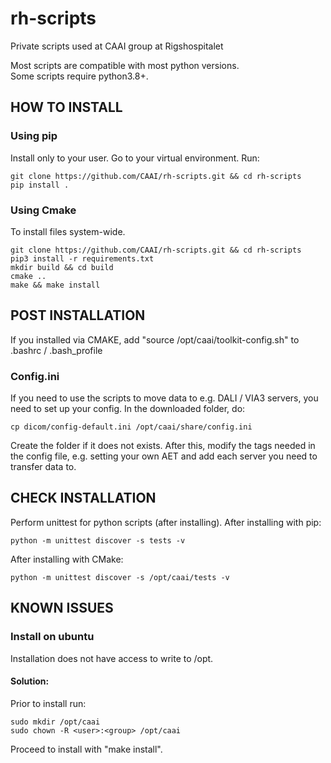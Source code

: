# rh-scripts
Private scripts used at CAAI group at Rigshospitalet  

Most scripts are compatible with most python versions.  
Some scripts require python3.8+.

## HOW TO INSTALL

### Using pip
Install only to your user. Go to your virtual environment. Run:
```
git clone https://github.com/CAAI/rh-scripts.git && cd rh-scripts
pip install .
```

### Using Cmake
To install files system-wide.
```
git clone https://github.com/CAAI/rh-scripts.git && cd rh-scripts
pip3 install -r requirements.txt
mkdir build && cd build
cmake ..
make && make install
```
## POST INSTALLATION
If you installed via CMAKE, add "source /opt/caai/toolkit-config.sh" to .bashrc / .bash_profile  


### Config.ini
If you need to use the scripts to move data to e.g. DALI / VIA3 servers, you need to set up your config.
In the downloaded folder, do:
```
cp dicom/config-default.ini /opt/caai/share/config.ini
```
Create the folder if it does not exists. After this, modify the tags needed in the config file, e.g. setting your own AET and add each server you need to transfer data to.


## CHECK INSTALLATION
Perform unittest for python scripts (after installing).
After installing with pip:
```
python -m unittest discover -s tests -v
```
After installing with CMake:
```
python -m unittest discover -s /opt/caai/tests -v
```

## KNOWN ISSUES

### Install on ubuntu
Installation does not have access to write to /opt.

#### Solution:
Prior to install run:
```
sudo mkdir /opt/caai
sudo chown -R <user>:<group> /opt/caai
```
Proceed to install with "make install".

